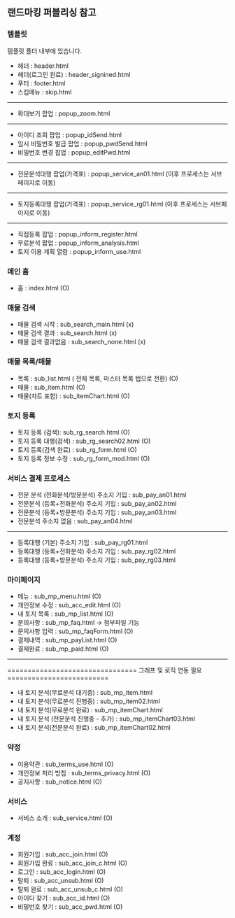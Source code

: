 ## 랜드마킹 퍼블리싱 참고


### 템플릿
템플릿 폴더 내부에 있습니다.
- 헤더 : header.html
- 헤더(로그인 완료) : header_signined.html
- 푸터 : footer.html
- 스킵메뉴 : skip.html
--------------------------------------------------------
- 확대보기 팝업 : popup_zoom.html
--------------------------------------------------------
- 아이디 조회 팝업 : popup_idSend.html
- 임시 비밀번호 발급 팝업 : popup_pwdSend.html
- 비밀번호 변경 팝업 : popup_editPwd.html
--------------------------------------------------------
- 전문분석대행 팝업(가격표) : popup_service_an01.html (이후 프로세스는 서브페이지로 이동)
--------------------------------------------------------
- 토지등록대행 팝업(가격표) : popup_service_rg01.html (이후 프로세스는 서브페이지로 이동)
--------------------------------------------------------
- 직접등록 팝업 : popup_inform_register.html
- 무료분석 팝업 : popup_inform_analysis.html
- 토지 이용 계획 열람 : popup_inform_use.html


### 메인 홈
- 홈 : index.html (O)


### 매물 검색
- 매물 검색 시작 : sub_search_main.html (x)
- 매물 검색 결과 : sub_search.html (x)
- 매물 검색 결과없음 : sub_search_none.html (x) 


### 매물 목록/매물
- 목록 : sub_list.html ( 전체 목록, 마스터 목록 탭으로 전환) (O)
- 매물 : sub_item.html (O)
- 매물(차트 포함) : sub_itemChart.html (O)


### 토지 등록
- 토지 등록 (검색): sub_rg_search.html (O)
- 토지 등록 대행(검색) : sub_rg_search02.html (O)
- 토지 등록(검색 완료) : sub_rg_form.html (O)
- 토지 등록 정보 수정 : sub_rg_form_mod.html (O)


### 서비스 결제 프로세스
- 전문 분석 (전화분석/방문분석) 주소지 기입 : sub_pay_an01.html
- 전문분석 (등록+전화분석) 주소지 기입 : sub_pay_an02.html
- 전문분석 (등록+방문분석) 주소지 기입 : sub_pay_an03.html
- 전문분석 주소지 없음 : sub_pay_an04.html
--------------------------------------------------------
- 등록대행 (기본) 주소지 기입 : sub_pay_rg01.html
- 등록대행 (등록+전화분석) 주소지 기입 : sub_pay_rg02.html
- 등록대행 (등록+방문분석) 주소지 기입 : sub_pay_rg03.html


### 마이페이지
- 메뉴 : sub_mp_menu.html (O)
- 개인정보 수정 : sub_acc_edit.html (O)
- 내 토지 목록 : sub_mp_list.html (O)
- 문의사항 : sub_mp_faq.html -> 첨부파일 기능
- 문의사항 입력 : sub_mp_faqForm.html (O)
- 결제내역 : sub_mp_payList.html (O)
- 결제완료 : sub_mp_paid.html (O)
--------------------------------------------------------
================================ 그래프 및 로직 연동 필요 =========================
- 내 토지 분석(무료분석 대기중) : sub_mp_item.html
- 내 토지 분석(무료분석 진행중) : sub_mp_item02.html
- 내 토지 분석(무료분석 완료) : sub_mp_itemChart.html
- 내 토지 분석 (전문분석 진행중 - 추가) : sub_mp_itemChart03.html
- 내 토지 분석(전문분석 완료) : sub_mp_itemChart02.html


### 약정
- 이용약관 :  sub_terms_use.html (O)
- 개인정보 처리 방침 : sub_terms_privacy.html (O)
- 공지사항 : sub_notice.html (O)

### 서비스 
- 서비스 소개 : sub_service.html (O)

### 계정
- 회원가입 : sub_acc_join.html (O)
- 회원가입 완료 : sub_acc_join_c.html (O)
- 로그인 : sub_acc_login.html (O)
- 탈퇴 : sub_acc_unsub.html (O)
- 탈퇴 완료 : sub_acc_unsub_c.html (O)
- 아이디 찾기 : sub_acc_id.html (O)
- 비밀번호 찾기 : sub_acc_pwd.html (O)


